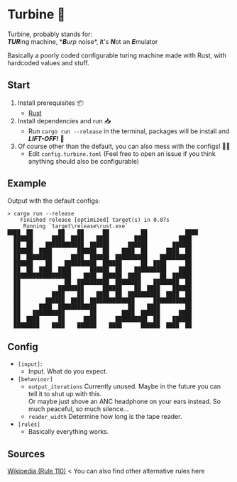 # Turbine 🛫
Turbine, probably stands for: <br/>
***TUR***ing machine, \****B**urp* noise\*, ***I***t's ***N***ot an ***E***mulator

Basically a poorly coded configurable turing machine made with Rust, with hardcoded values and stuff. <br/>

## Start
1. Install prerequisites 📦
   * [Rust](https://www.rust-lang.org/tools/install)
2. Install dependencies and run 📥
   * Run `cargo run --release` in the terminal, packages will be install and ***LIFT-OFF!*** 🛫
3. Of course other than the default, you can also mess with the configs! 🔧🔥
   * Edit `config.turbine.toml` (Feel free to open an issue if you think anything should also be configurable)

## Example
Output with the default configs:
```
> cargo run --release
    Finished release [optimized] target(s) in 0.07s
     Running `target\release\rust.exe`
████  ██        ██    ██      ██          ██            ████
  ██████      ████  ████    ████        ████          ████  
  ██  ██    ████████████  ██████      ██████        ██████  
  ██████  ████        ██████  ██    ████  ██      ████  ██  
  ██  ████████      ████  ██████  ██████████    ██████████  
  ██████    ██    ██████████  ██████      ██  ████      ██  
  ██  ██  ████  ████      ██████  ██    ██████████    ████  
  ██████████████████    ████  ██████  ████      ██  ██████  
  ██              ██  ██████████  ████████    ████████  ██  
  ██            ████████      ██████    ██  ████    ██████  
  ██          ████    ██    ████  ██  ██████████  ████  ██  
  ██        ██████  ████  ██████████████      ████████████  
  ██      ████  ████████████          ██    ████        ██  
  ██    ██████████        ██        ████  ██████      ████  
  ██  ████      ██      ████      ██████████  ██    ██████  
  ████████    ████    ██████    ████      ██████  ████  ██  
```
## Config
* `[input]`: 
    * Input. What do you expect.
* `[behaviour]`
    * `output_iterations` Currently unused. Maybe in the future you can tell it to shut up with this. <br/>
Or maybe just shove an ANC headphone on your ears instead. So much peaceful, so much silence...
    * `reader_width` Determine how long is the tape reader.
* `[rules]`
    * Basically everything works.

## Sources
[Wikipedia (Rule 110)](https://en.wikipedia.org/wiki/Rule_110) \< You can also find other alternative rules here